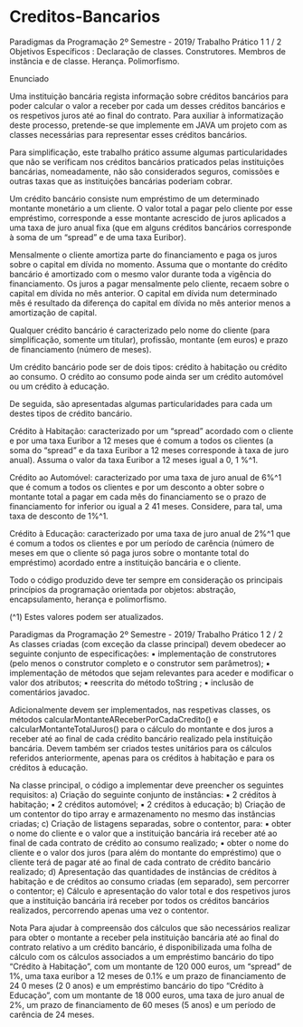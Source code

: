 # Creditos-Bancarios
Paradigmas da Programação 2º Semestre - 2019/ Trabalho Prático 1 1 / 2 Objetivos Específicos : Declaração de classes. Construtores. Membros de instância e de classe. Herança. Polimorfismo.

Enunciado

Uma instituição bancária regista informação sobre créditos bancários para poder calcular o valor a receber por cada um desses créditos bancários e os respetivos juros até ao final do contrato. Para auxiliar à informatização deste processo, pretende-se que implemente em JAVA um projeto com as classes necessárias para representar esses créditos bancários.

Para simplificação, este trabalho prático assume algumas particularidades que não se verificam nos créditos bancários praticados pelas instituições bancárias, nomeadamente, não são considerados seguros, comissões e outras taxas que as instituições bancárias poderiam cobrar.

Um crédito bancário consiste num empréstimo de um determinado montante monetário a um cliente. O valor total a pagar pelo cliente por esse empréstimo, corresponde a esse montante acrescido de juros aplicados a uma taxa de juro anual fixa (que em alguns créditos bancários corresponde à soma de um “spread” e de uma taxa Euribor).

Mensalmente o cliente amortiza parte do financiamento e paga os juros sobre o capital em dívida no momento. Assuma que o montante do crédito bancário é amortizado com o mesmo valor durante toda a vigência do financiamento. Os juros a pagar mensalmente pelo cliente, recaem sobre o capital em dívida no mês anterior. O capital em dívida num determinado mês é resultado da diferença do capital em dívida no mês anterior menos a amortização de capital.

Qualquer crédito bancário é caracterizado pelo nome do cliente (para simplificação, somente um titular), profissão, montante (em euros) e prazo de financiamento (número de meses).

Um crédito bancário pode ser de dois tipos: crédito à habitação ou crédito ao consumo. O crédito ao consumo pode ainda ser um crédito automóvel ou um crédito à educação.

De seguida, são apresentadas algumas particularidades para cada um destes tipos de crédito bancário.

Crédito à Habitação: caracterizado por um “spread” acordado com o cliente e por uma taxa Euribor a 12 meses que é comum a todos os clientes (a soma do “spread” e da taxa Euribor a 12 meses corresponde à taxa de juro anual). Assuma o valor da taxa Euribor a 12 meses igual a 0, 1 %^1.

Crédito ao Automóvel: caracterizado por uma taxa de juro anual de 6%^1 que é comum a todos os clientes e por um desconto a obter sobre o montante total a pagar em cada mês do financiamento se o prazo de financiamento for inferior ou igual a 2 41 meses. Considere, para tal, uma taxa de desconto de 1%^1.

Crédito à Educação: caracterizado por uma taxa de juro anual de 2%^1 que é comum a todos os clientes e por um período de carência (número de meses em que o cliente só paga juros sobre o montante total do empréstimo) acordado entre a instituição bancária e o cliente.

Todo o código produzido deve ter sempre em consideração os principais princípios da programação orientada por objetos: abstração, encapsulamento, herança e polimorfismo.

(^1) Estes valores podem ser atualizados.

Paradigmas da Programação 2º Semestre - 2019/ Trabalho Prático 1 2 / 2 As classes criadas (com exceção da classe principal) devem obedecer ao seguinte conjunto de especificações: ▪ implementação de construtores (pelo menos o construtor completo e o construtor sem parâmetros); ▪ implementação de métodos que sejam relevantes para aceder e modificar o valor dos atributos; ▪ reescrita do método toString ; ▪ inclusão de comentários javadoc.

Adicionalmente devem ser implementados, nas respetivas classes, os métodos calcularMontanteAReceberPorCadaCredito() e calcularMontanteTotalJuros() para o cálculo do montante e dos juros a receber até ao final de cada crédito bancário realizado pela instituição bancária. Devem também ser criados testes unitários para os cálculos referidos anteriormente, apenas para os créditos à habitação e para os créditos à educação.

Na classe principal, o código a implementar deve preencher os seguintes requisitos: a) Criação do seguinte conjunto de instâncias: ▪ 2 créditos à habitação; ▪ 2 créditos automóvel; ▪ 2 créditos à educação; b) Criação de um contentor do tipo array e armazenamento no mesmo das instâncias criadas; c) Criação de listagens separadas, sobre o contentor, para: ▪ obter o nome do cliente e o valor que a instituição bancária irá receber até ao final de cada contrato de crédito ao consumo realizado; ▪ obter o nome do cliente e o valor dos juros (para além do montante do empréstimo) que o cliente terá de pagar até ao final de cada contrato de crédito bancário realizado; d) Apresentação das quantidades de instâncias de créditos à habitação e de créditos ao consumo criadas (em separado), sem percorrer o contentor; e) Cálculo e apresentação do valor total e dos respetivos juros que a instituição bancária irá receber por todos os créditos bancários realizados, percorrendo apenas uma vez o contentor.

Nota Para ajudar à compreensão dos cálculos que são necessários realizar para obter o montante a receber pela instituição bancária até ao final do contrato relativo a um crédito bancário, é disponibilizada uma folha de cálculo com os cálculos associados a um empréstimo bancário do tipo “Crédito à Habitação”, com um montante de 120 000 euros, um “spread” de 1%, uma taxa euribor a 12 meses de 0.1% e um prazo de financiamento de 24 0 meses (2 0 anos) e um empréstimo bancário do tipo “Crédito à Educação”, com um montante de 18 000 euros, uma taxa de juro anual de 2%, um prazo de financiamento de 60 meses (5 anos) e um período de carência de 24 meses.